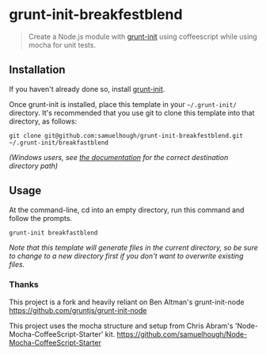 # grunt-init-breakfestblend

> Create a Node.js module with [grunt-init][] using coffeescript while using mocha for unit tests.

[grunt-init]: http://gruntjs.com/project-scaffolding

## Installation
If you haven't already done so, install [grunt-init][].

Once grunt-init is installed, place this template in your `~/.grunt-init/` directory. It's recommended that you use git to clone this template into that directory, as follows:

```
git clone git@github.com:samuelhough/grunt-init-breakfestblend.git ~/.grunt-init/breakfastblend
```

_(Windows users, see [the documentation][grunt-init] for the correct destination directory path)_

## Usage

At the command-line, cd into an empty directory, run this command and follow the prompts.

```
grunt-init breakfastblend
```

_Note that this template will generate files in the current directory, so be sure to change to a new directory first if you don't want to overwrite existing files._


### Thanks
This project is a fork and heavily reliant on Ben Altman's grunt-init-node
https://github.com/gruntjs/grunt-init-node

This project uses the mocha structure and setup from Chris Abram's 'Node-Mocha-CoffeeScript-Starter' kit.
https://github.com/samuelhough/Node-Mocha-CoffeeScript-Starter
